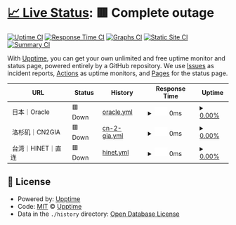 # [📈 Live Status](https://uptime.kvcb.me): <!--live status--> **🟥 Complete outage**

[![Uptime CI](https://github.com/intSailers/uptime/workflows/Uptime%20CI/badge.svg)](https://github.com/intSailers/uptime/actions?query=workflow%3A%22Uptime+CI%22)
[![Response Time CI](https://github.com/intSailers/uptime/workflows/Response%20Time%20CI/badge.svg)](https://github.com/intSailers/uptime/actions?query=workflow%3A%22Response+Time+CI%22)
[![Graphs CI](https://github.com/intSailers/uptime/workflows/Graphs%20CI/badge.svg)](https://github.com/intSailers/uptime/actions?query=workflow%3A%22Graphs+CI%22)
[![Static Site CI](https://github.com/intSailers/uptime/workflows/Static%20Site%20CI/badge.svg)](https://github.com/intSailers/uptime/actions?query=workflow%3A%22Static+Site+CI%22)
[![Summary CI](https://github.com/intSailers/uptime/workflows/Summary%20CI/badge.svg)](https://github.com/intSailers/uptime/actions?query=workflow%3A%22Summary+CI%22)

With [Upptime](https://upptime.js.org), you can get your own unlimited and free uptime monitor and status page, powered entirely by a GitHub repository. We use [Issues](https://github.com/upptime/upptime/issues) as incident reports, [Actions](https://github.com/intSailers/uptime/actions) as uptime monitors, and [Pages](https://demo.upptime.js.org) for the status page.

<!--start: status pages-->
<!-- This summary is generated by Upptime (https://github.com/upptime/upptime) -->
<!-- Do not edit this manually, your changes will be overwritten -->
<!-- prettier-ignore -->
| URL | Status | History | Response Time | Uptime |
| --- | ------ | ------- | ------------- | ------ |
| <img alt="" src="https://avatars.githubusercontent.com/u/10785943?s=60&v=4" height="13"> 日本｜Oracle | 🟥 Down | [oracle.yml](https://github.com/intSailers/uptime/commits/HEAD/history/oracle.yml) | <details><summary><img alt="Response time graph" src="./graphs/oracle/response-time-week.png" height="20"> 0ms</summary><br><a href="https://uptime.kvcb.me/history/oracle"><img alt="Response time 263" src="https://img.shields.io/endpoint?url=https%3A%2F%2Fraw.githubusercontent.com%2FintSailers%2Fuptime%2FHEAD%2Fapi%2Foracle%2Fresponse-time.json"></a><br><a href="https://uptime.kvcb.me/history/oracle"><img alt="24-hour response time 0" src="https://img.shields.io/endpoint?url=https%3A%2F%2Fraw.githubusercontent.com%2FintSailers%2Fuptime%2FHEAD%2Fapi%2Foracle%2Fresponse-time-day.json"></a><br><a href="https://uptime.kvcb.me/history/oracle"><img alt="7-day response time 0" src="https://img.shields.io/endpoint?url=https%3A%2F%2Fraw.githubusercontent.com%2FintSailers%2Fuptime%2FHEAD%2Fapi%2Foracle%2Fresponse-time-week.json"></a><br><a href="https://uptime.kvcb.me/history/oracle"><img alt="30-day response time 0" src="https://img.shields.io/endpoint?url=https%3A%2F%2Fraw.githubusercontent.com%2FintSailers%2Fuptime%2FHEAD%2Fapi%2Foracle%2Fresponse-time-month.json"></a><br><a href="https://uptime.kvcb.me/history/oracle"><img alt="1-year response time 0" src="https://img.shields.io/endpoint?url=https%3A%2F%2Fraw.githubusercontent.com%2FintSailers%2Fuptime%2FHEAD%2Fapi%2Foracle%2Fresponse-time-year.json"></a></details> | <details><summary><a href="https://uptime.kvcb.me/history/oracle">0.00%</a></summary><a href="https://uptime.kvcb.me/history/oracle"><img alt="All-time uptime 74.24%" src="https://img.shields.io/endpoint?url=https%3A%2F%2Fraw.githubusercontent.com%2FintSailers%2Fuptime%2FHEAD%2Fapi%2Foracle%2Fuptime.json"></a><br><a href="https://uptime.kvcb.me/history/oracle"><img alt="24-hour uptime 0.00%" src="https://img.shields.io/endpoint?url=https%3A%2F%2Fraw.githubusercontent.com%2FintSailers%2Fuptime%2FHEAD%2Fapi%2Foracle%2Fuptime-day.json"></a><br><a href="https://uptime.kvcb.me/history/oracle"><img alt="7-day uptime 0.00%" src="https://img.shields.io/endpoint?url=https%3A%2F%2Fraw.githubusercontent.com%2FintSailers%2Fuptime%2FHEAD%2Fapi%2Foracle%2Fuptime-week.json"></a><br><a href="https://uptime.kvcb.me/history/oracle"><img alt="30-day uptime 1.38%" src="https://img.shields.io/endpoint?url=https%3A%2F%2Fraw.githubusercontent.com%2FintSailers%2Fuptime%2FHEAD%2Fapi%2Foracle%2Fuptime-month.json"></a><br><a href="https://uptime.kvcb.me/history/oracle"><img alt="1-year uptime 0.00%" src="https://img.shields.io/endpoint?url=https%3A%2F%2Fraw.githubusercontent.com%2FintSailers%2Fuptime%2FHEAD%2Fapi%2Foracle%2Fuptime-year.json"></a></details>
| <img alt="" src="https://avatars.githubusercontent.com/u/10785943?s=60&v=4" height="13"> 洛杉矶｜CN2GIA | 🟥 Down | [cn-2-gia.yml](https://github.com/intSailers/uptime/commits/HEAD/history/cn-2-gia.yml) | <details><summary><img alt="Response time graph" src="./graphs/cn-2-gia/response-time-week.png" height="20"> 0ms</summary><br><a href="https://uptime.kvcb.me/history/cn-2-gia"><img alt="Response time 352" src="https://img.shields.io/endpoint?url=https%3A%2F%2Fraw.githubusercontent.com%2FintSailers%2Fuptime%2FHEAD%2Fapi%2Fcn-2-gia%2Fresponse-time.json"></a><br><a href="https://uptime.kvcb.me/history/cn-2-gia"><img alt="24-hour response time 0" src="https://img.shields.io/endpoint?url=https%3A%2F%2Fraw.githubusercontent.com%2FintSailers%2Fuptime%2FHEAD%2Fapi%2Fcn-2-gia%2Fresponse-time-day.json"></a><br><a href="https://uptime.kvcb.me/history/cn-2-gia"><img alt="7-day response time 0" src="https://img.shields.io/endpoint?url=https%3A%2F%2Fraw.githubusercontent.com%2FintSailers%2Fuptime%2FHEAD%2Fapi%2Fcn-2-gia%2Fresponse-time-week.json"></a><br><a href="https://uptime.kvcb.me/history/cn-2-gia"><img alt="30-day response time 0" src="https://img.shields.io/endpoint?url=https%3A%2F%2Fraw.githubusercontent.com%2FintSailers%2Fuptime%2FHEAD%2Fapi%2Fcn-2-gia%2Fresponse-time-month.json"></a><br><a href="https://uptime.kvcb.me/history/cn-2-gia"><img alt="1-year response time 0" src="https://img.shields.io/endpoint?url=https%3A%2F%2Fraw.githubusercontent.com%2FintSailers%2Fuptime%2FHEAD%2Fapi%2Fcn-2-gia%2Fresponse-time-year.json"></a></details> | <details><summary><a href="https://uptime.kvcb.me/history/cn-2-gia">0.00%</a></summary><a href="https://uptime.kvcb.me/history/cn-2-gia"><img alt="All-time uptime 69.26%" src="https://img.shields.io/endpoint?url=https%3A%2F%2Fraw.githubusercontent.com%2FintSailers%2Fuptime%2FHEAD%2Fapi%2Fcn-2-gia%2Fuptime.json"></a><br><a href="https://uptime.kvcb.me/history/cn-2-gia"><img alt="24-hour uptime 0.00%" src="https://img.shields.io/endpoint?url=https%3A%2F%2Fraw.githubusercontent.com%2FintSailers%2Fuptime%2FHEAD%2Fapi%2Fcn-2-gia%2Fuptime-day.json"></a><br><a href="https://uptime.kvcb.me/history/cn-2-gia"><img alt="7-day uptime 0.00%" src="https://img.shields.io/endpoint?url=https%3A%2F%2Fraw.githubusercontent.com%2FintSailers%2Fuptime%2FHEAD%2Fapi%2Fcn-2-gia%2Fuptime-week.json"></a><br><a href="https://uptime.kvcb.me/history/cn-2-gia"><img alt="30-day uptime 1.38%" src="https://img.shields.io/endpoint?url=https%3A%2F%2Fraw.githubusercontent.com%2FintSailers%2Fuptime%2FHEAD%2Fapi%2Fcn-2-gia%2Fuptime-month.json"></a><br><a href="https://uptime.kvcb.me/history/cn-2-gia"><img alt="1-year uptime 0.00%" src="https://img.shields.io/endpoint?url=https%3A%2F%2Fraw.githubusercontent.com%2FintSailers%2Fuptime%2FHEAD%2Fapi%2Fcn-2-gia%2Fuptime-year.json"></a></details>
| <img alt="" src="https://avatars.githubusercontent.com/u/10785943?s=60&v=4" height="13"> 台湾｜HINET｜直连 | 🟥 Down | [hinet.yml](https://github.com/intSailers/uptime/commits/HEAD/history/hinet.yml) | <details><summary><img alt="Response time graph" src="./graphs/hinet/response-time-week.png" height="20"> 0ms</summary><br><a href="https://uptime.kvcb.me/history/hinet"><img alt="Response time 0" src="https://img.shields.io/endpoint?url=https%3A%2F%2Fraw.githubusercontent.com%2FintSailers%2Fuptime%2FHEAD%2Fapi%2Fhinet%2Fresponse-time.json"></a><br><a href="https://uptime.kvcb.me/history/hinet"><img alt="24-hour response time 0" src="https://img.shields.io/endpoint?url=https%3A%2F%2Fraw.githubusercontent.com%2FintSailers%2Fuptime%2FHEAD%2Fapi%2Fhinet%2Fresponse-time-day.json"></a><br><a href="https://uptime.kvcb.me/history/hinet"><img alt="7-day response time 0" src="https://img.shields.io/endpoint?url=https%3A%2F%2Fraw.githubusercontent.com%2FintSailers%2Fuptime%2FHEAD%2Fapi%2Fhinet%2Fresponse-time-week.json"></a><br><a href="https://uptime.kvcb.me/history/hinet"><img alt="30-day response time 0" src="https://img.shields.io/endpoint?url=https%3A%2F%2Fraw.githubusercontent.com%2FintSailers%2Fuptime%2FHEAD%2Fapi%2Fhinet%2Fresponse-time-month.json"></a><br><a href="https://uptime.kvcb.me/history/hinet"><img alt="1-year response time 0" src="https://img.shields.io/endpoint?url=https%3A%2F%2Fraw.githubusercontent.com%2FintSailers%2Fuptime%2FHEAD%2Fapi%2Fhinet%2Fresponse-time-year.json"></a></details> | <details><summary><a href="https://uptime.kvcb.me/history/hinet">0.00%</a></summary><a href="https://uptime.kvcb.me/history/hinet"><img alt="All-time uptime 42.85%" src="https://img.shields.io/endpoint?url=https%3A%2F%2Fraw.githubusercontent.com%2FintSailers%2Fuptime%2FHEAD%2Fapi%2Fhinet%2Fuptime.json"></a><br><a href="https://uptime.kvcb.me/history/hinet"><img alt="24-hour uptime 0.00%" src="https://img.shields.io/endpoint?url=https%3A%2F%2Fraw.githubusercontent.com%2FintSailers%2Fuptime%2FHEAD%2Fapi%2Fhinet%2Fuptime-day.json"></a><br><a href="https://uptime.kvcb.me/history/hinet"><img alt="7-day uptime 0.00%" src="https://img.shields.io/endpoint?url=https%3A%2F%2Fraw.githubusercontent.com%2FintSailers%2Fuptime%2FHEAD%2Fapi%2Fhinet%2Fuptime-week.json"></a><br><a href="https://uptime.kvcb.me/history/hinet"><img alt="30-day uptime 1.38%" src="https://img.shields.io/endpoint?url=https%3A%2F%2Fraw.githubusercontent.com%2FintSailers%2Fuptime%2FHEAD%2Fapi%2Fhinet%2Fuptime-month.json"></a><br><a href="https://uptime.kvcb.me/history/hinet"><img alt="1-year uptime 0.00%" src="https://img.shields.io/endpoint?url=https%3A%2F%2Fraw.githubusercontent.com%2FintSailers%2Fuptime%2FHEAD%2Fapi%2Fhinet%2Fuptime-year.json"></a></details>

<!--end: status pages-->

## 📄 License

- Powered by: [Upptime](https://github.com/upptime/upptime)
- Code: [MIT](./LICENSE) © [Upptime](https://upptime.js.org)
- Data in the `./history` directory: [Open Database License](https://opendatacommons.org/licenses/odbl/1-0/)
